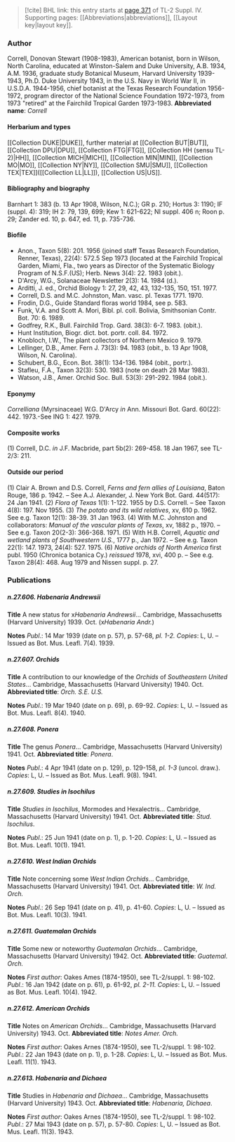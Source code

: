 > [!cite] BHL link: this entry starts at [page 371](https://www.biodiversitylibrary.org/page/33266048) of TL-2 Suppl. IV.
> Supporting pages: [[Abbreviations|abbreviations]], [[Layout key|layout key]].

### Author

Correll, Donovan Stewart (1908-1983), American botanist, born in Wilson, North Carolina, educated at Winston-Salem and Duke University, A.B. 1934, A.M. 1936, graduate study Botanical Museum, Harvard University 1939-1943, Ph.D. Duke University 1943, in the U.S. Navy in World War II, in U.S.D.A. 1944-1956, chief botanist at the Texas Research Foundation 1956-1972, program director of the National Science Foundation 1972-1973, from 1973 "retired" at the Fairchild Tropical Garden 1973-1983. 
**Abbreviated name**: *Correll*

#### Herbarium and types

[[Collection DUKE|DUKE]], further material at [[Collection BUT|BUT]], [[Collection DPU|DPU]], [[Collection FTG|FTG]], [[Collection HH (sensu TL-2)|HH]], [[Collection MICH|MICH]], [[Collection MIN|MIN]], [[Collection MO|MO]], [[Collection NY|NY]], [[Collection SMU|SMU]], [[Collection TEX|TEX]]([[Collection LL|LL]]), [[Collection US|US]].

#### Bibliography and biography

Barnhart 1: 383 (b. 13 Apr 1908, Wilson, N.C.); GR p. 210; Hortus 3: 1190; IF (suppl. 4): 319; IH 2: 79, 139, 699; Kew 1: 621-622; NI suppl. 406 n; Roon p. 29; Zander ed. 10, p. 647, ed. 11, p. 735-736.

#### Biofile

- Anon., Taxon 5(8): 201. 1956 (joined staff Texas Research Foundation, Renner, Texas), 22(4): 572.5 Sep 1973 (located at the Fairchild Tropical Garden, Miami, Fla., two years as Director of the Systematic Biology Program of N.S.F.(US); Herb. News 3(4): 22. 1983 (obit.).
- D'Arcy, W.G., Solanaceae Newsletter 2(3): 14. 1984 (d.).
- Arditti, J. ed., Orchid Biology 1: 27, 29, 42, 43, 132-135, 150, 151. 1977.
- Correll, D.S. and M.C. Johnston, Man. vasc. pl. Texas 1771. 1970.
- Frodin, D.G., Guide Standard floras world 1984, see p. 583.
- Funk, V.A. and Scott A. Mori, Bibl. pl. coll. Bolivia, Smithsonian Contr. Bot. 70: 6. 1989.
- Godfrey, R.K., Bull. Fairchild Trop. Gard. 38(3): 6-7. 1983. (obit.).
- Hunt Institution, Biogr. dict. bot. portr. coll. 84. 1972.
- Knobloch, I.W., The plant collectors of Northern Mexico 9. 1979.
- Lellinger, D.B., Amer. Fern J. 73(3): 94. 1983 (obit., b. 13 Apr 1908, Wilson, N. Carolina).
- Schubert, B.G., Econ. Bot. 38(1): 134-136. 1984 (obit., portr.).
- Stafleu, F.A., Taxon 32(3): 530. 1983 (note on death 28 Mar 1983).
- Watson, J.B., Amer. Orchid Soc. Bull. 53(3): 291-292. 1984 (obit.).

#### Eponymy

*Correlliana* (Myrsinaceae) W.G. D'Arcy *in* Ann. Missouri Bot. Gard. 60(22): 442. 1973.-See ING 1: 427. 1979.

#### Composite works

(1) Correll, D.C. *in* J.F. Macbride, part 5b(2): 269-458. 18 Jan 1967, see TL-2/3: 211.

#### Outside our period

(1) Clair A. Brown and D.S. Correll, *Ferns and fern allies of Louisiana*, Baton Rouge, 186 p. 1942. – See A.J. Alexander, J. New York Bot. Gard. 44(517): 24 Jan 1941.
(2) *Flora of Texas* 1(1): 1-122. 1955 by D.S. Correll. – See Taxon 4(8): 197. Nov 1955. (3) *The potato and its wild relatives*, xv, 610 p. 1962. See e.g. Taxon 12(1): 38-39. 31 Jan 1963.
(4) With M.C. Johnston and collaborators: *Manual of the vascular plants of Texas*, xv, 1882 p., 1970. – See e.g. Taxon 20(2-3): 366-368. 1971.
(5) With H.B. Correll, *Aquatic and wetland plants of Southwestern U.S.*, 1777 p., Jan 1972. – See e.g. Taxon 22(1): 147. 1973, 24(4): 527. 1975.
(6) *Native orchids of North America* first publ. 1950 (Chronica botanica Cy.) *reissued* 1978, xvi, 400 p. – See e.g. Taxon 28(4): 468. Aug 1979 and Nissen suppl. p. 27.

### Publications

##### n.27.606. Habenaria Andrewsii

**Title**
A new status for x*Habenaria Andrewsii*... Cambridge, Massachusetts (Harvard University) 1939. Oct. (x*Habenaria Andr.*)

**Notes**
*Publ*.: 14 Mar 1939 (date on p. 57), p. 57-68, *pl. 1-2. Copies*: L, U. – Issued as Bot. Mus. Leafl. 7(4). 1939.

##### n.27.607. Orchids

**Title**
A contribution to our knowledge of the *Orchids* of *Southeastern United States*... Cambridge, Massachusetts (Harvard University) 1940. Oct.
**Abbreviated title**: *Orch. S.E. U.S.*

**Notes**
*Publ*.: 19 Mar 1940 (date on p. 69), p. 69-92. *Copies*: L, U. – Issued as Bot. Mus. Leafl. 8(4). 1940.

##### n.27.608. Ponera

**Title**
The genus *Ponera*... Cambridge, Massachusetts (Harvard University) 1941. Oct.
**Abbreviated title**: *Ponera*.

**Notes**
*Publ*.: 4 Apr 1941 (date on p. 129), p. 129-158, *pl. 1-3* (uncol. draw.). *Copies*: L, U. – Issued as Bot. Mus. Leafl. 9(8). 1941.

##### n.27.609. Studies in Isochilus

**Title**
*Studies in Isochilus*, Mormodes and Hexalectris... Cambridge, Massachusetts (Harvard University) 1941. Oct.
**Abbreviated title**: *Stud. Isochilus*.

**Notes**
*Publ*.: 25 Jun 1941 (date on p. 1), p. 1-20. *Copies*: L, U. – Issued as Bot. Mus. Leafl. 10(1). 1941.

##### n.27.610. West Indian Orchids

**Title**
Note concerning some *West Indian Orchids*... Cambridge, Massachusetts (Harvard University) 1941. Oct.
**Abbreviated title**: *W. Ind. Orch.*

**Notes**
*Publ*.: 26 Sep 1941 (date on p. 41), p. 41-60. *Copies*: L, U. – Issued as Bot. Mus. Leafl. 10(3). 1941.

##### n.27.611. Guatemalan Orchids

**Title**
Some new or noteworthy *Guatemalan Orchids*... Cambridge, Massachusetts (Harvard University) 1942. Oct.
**Abbreviated title**: *Guatemal. Orch.*

**Notes**
*First author*: Oakes Ames (1874-1950), see TL-2/suppl. 1: 98-102.
*Publ*.: 16 Jan 1942 (date on p. 61), p. 61-92, *pl. 2-11. Copies*: L, U. – Issued as Bot. Mus. Leafl. 10(4). 1942.

##### n.27.612. American Orchids

**Title**
Notes on *American Orchids*... Cambridge, Massachusetts (Harvard University) 1943. Oct.
**Abbreviated title**: *Notes Amer. Orch.*

**Notes**
*First author*: Oakes Arnes (1874-1950), see TL-2/suppl. 1: 98-102.
*Publ*.: 22 Jan 1943 (date on p. 1), p. 1-28. *Copies*: L, U. – Issued as Bot. Mus. Leafl. 11(1). 1943.

##### n.27.613. Habenaria and Dichaea

**Title**
Studies in *Habenaria and Dichaea*... Cambridge, Massachusetts (Harvard University) 1943. Oct.
**Abbreviated title**: *Habenaria, Dichaea*.

**Notes**
*First author*: Oakes Arnes (1874-1950), see TL-2/suppl. 1: 98-102.
*Publ*.: 27 Mai 1943 (date on p. 57), p. 57-80. *Copies*: L, U. – Issued as Bot. Mus. Leafl. 11(3). 1943.

